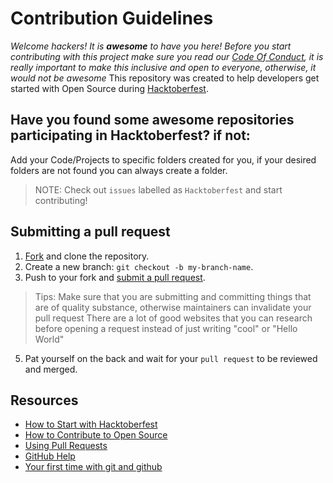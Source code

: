 # Contribution Guidelines

_Welcome hackers! It is **awesome** to have you here! Before you start contributing with this project make sure you read our [Code Of Conduct](https://github.com/iamehran/hacktoberfest2022/blob/main/Code%20of%20Conduct.md), it is really important to make this inclusive and open to everyone, otherwise, it would not be awesome_
This repository was created to help developers get started with Open Source during [Hacktoberfest](https://hacktoberfest.digitalocean.com/).

## Have you found some awesome repositories participating in Hacktoberfest? if not:

Add your Code/Projects to specific folders created for you, if your desired folders are not found you can always create a folder.
> NOTE: Check out `issues` labelled as `Hacktoberfest` and start contributing!
## Submitting a pull request

1. [Fork](https://github.com/iamehran/hacktoberfest2022/fork) and clone the repository.
1. Create a new branch: `git checkout -b my-branch-name`.
1. Push to your fork and [submit a pull request](https://github.com/iamehran/hacktoberfest2022/compare).
> Tips: Make sure that you are submitting and committing things that are of quality substance, otherwise maintainers can invalidate your pull request
> There are a lot of good websites that you can research before opening a request instead of just writing "cool" or "Hello World"
5. Pat yourself on the back and wait for your `pull request` to be reviewed and merged.
## Resources

- [How to Start with Hacktoberfest](https://www.youtube.com/watch?v=4RvIFvmZA3o)
- [How to Contribute to Open Source](https://opensource.guide/how-to-contribute/)
- [Using Pull Requests](https://help.github.com/articles/about-pull-requests/)
- [GitHub Help](https://help.github.com)
- [Your first time with git and github](https://kbroman.org/github_tutorial/pages/first_time.html)

